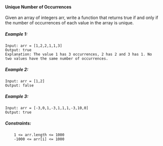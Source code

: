 #### Unique Number of Occurrences

Given an array of integers arr, write a function that returns true if and only if the number of occurrences of each value in the array is unique.

 

##### Example 1:
```
Input: arr = [1,2,2,1,1,3]
Output: true
Explanation: The value 1 has 3 occurrences, 2 has 2 and 3 has 1. No two values have the same number of occurrences.
```
##### Example 2:
```
Input: arr = [1,2]
Output: false
```
##### Example 3:
```
Input: arr = [-3,0,1,-3,1,1,1,-3,10,0]
Output: true
```
 

##### Constraints:
```
    1 <= arr.length <= 1000
    -1000 <= arr[i] <= 1000
```